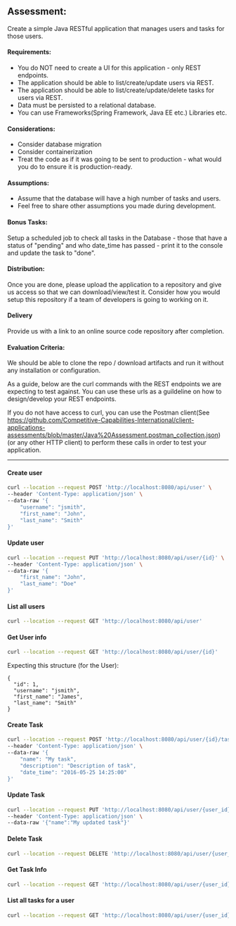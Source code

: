 ## Assessment:
Create a simple Java RESTful application that manages users and tasks for those users.

#### Requirements:
* You do NOT need to create a UI for this application - only REST endpoints.
* The application should be able to list/create/update users via REST.
* The application should be able to list/create/update/delete tasks for users via REST.
* Data must be persisted to a relational database.
* You can use Frameworks(Spring Framework, Java EE etc.) Libraries etc.

#### Considerations:
* Consider database migration
* Consider containerization
* Treat the code as if it was going to be sent to production - what would you do to ensure it is production-ready.

#### Assumptions:
* Assume that the database will have a high number of tasks and users.
* Feel free to share other assumptions you made during development.

#### Bonus Tasks:  
Setup a scheduled job to check all tasks in the Database - those that have a status of "pending" and who date_time 
has passed - print it to the console
and update the task to "done".

#### Distribution:
Once you are done, please upload the application to a repository and give us access so that we can download/view/test it.
Consider how you would setup this repository if a team of developers is going to working on it.

#### Delivery  
Provide us with a link to an online source code repository after completion.

#### Evaluation Criteria:
We should be able to clone the repo / download artifacts and run it without any installation or configuration.

As a guide, below are the curl commands with the REST endpoints we are expecting to test against.  You can use these urls as a guildeline on how to design/develop your REST endpoints.  

If you do not have access to curl, you can use the Postman client(See https://github.com/Competitive-Capabilities-International/client-applications-assessments/blob/master/Java%20Assessment.postman_collection.json) (or any other HTTP client) to perform these 
calls in 
order to test your application.

---

#### Create user
```sh
curl --location --request POST 'http://localhost:8080/api/user' \
--header 'Content-Type: application/json' \
--data-raw '{
    "username": "jsmith",
    "first_name": "John",
    "last_name": "Smith"
}'
```

#### Update user
```sh
curl --location --request PUT 'http://localhost:8080/api/user/{id}' \
--header 'Content-Type: application/json' \
--data-raw '{
    "first_name": "John",
    "last_name": "Doe"
}'
```

#### List all users
```sh
curl --location --request GET 'http://localhost:8080/api/user'
```

#### Get User info
```sh
curl --location --request GET 'http://localhost:8080/api/user/{id}'
```
Expecting this structure (for the User):
```
{ 
  "id": 1,
  "username": "jsmith",
  "first_name": "James",
  "last_name": "Smith"
}
```

#### Create Task
```sh
curl --location --request POST 'http://localhost:8080/api/user/{id}/task' \
--header 'Content-Type: application/json' \
--data-raw '{
    "name": "My task",
    "description": "Description of task",
    "date_time": "2016-05-25 14:25:00"
}'
```

#### Update Task
```sh
curl --location --request PUT 'http://localhost:8080/api/user/{user_id}/task/{task_id}' \
--header 'Content-Type: application/json' \
--data-raw '{"name":"My updated task"}'
```

#### Delete Task
```sh
curl --location --request DELETE 'http://localhost:8080/api/user/{user_id}/task/{task_id}'
```

#### Get Task Info
```sh
curl --location --request GET 'http://localhost:8080/api/user/{user_id}/task/{task_id}'
```

#### List all tasks for a user

```sh
curl --location --request GET 'http://localhost:8080/api/user/{user_id}/task'
```
